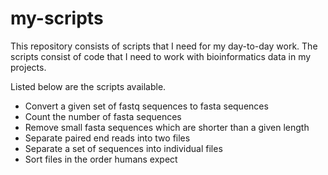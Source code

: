 # my-scripts
This repository consists of scripts that I need for my day-to-day work. The scripts consist of code that I need to work with bioinformatics data in my projects. 

Listed below are the scripts available.
* Convert a given set of fastq sequences to fasta sequences
* Count the number of fasta sequences
* Remove small fasta sequences which are shorter than a given length
* Separate paired end reads into two files
* Separate a set of sequences into individual files
* Sort files in the order humans expect
